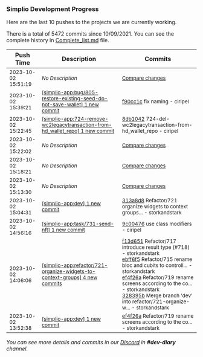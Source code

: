 
### Simplio Development Progress

Here are the last 10 pushes to the projects we are currently working.

There is a total of 5472 commits since 10/09/2021. You can see the complete history in
 [Complete_list.md](Complete_list.md) file.

| Push Time | Description | Commits |
| --- | --- | --- |
| <sub>2023-10-02 15:51:19</sub> | <sub>_No Description_</sub> | <sub>[Compare changes](https://github.com/SimplioOfficial/simplio-app/compare/9c0047656f5a...dfa290d019fa)</sub> |
| <sub>2023-10-02 15:39:21</sub> | <sub>[[simplio-app:bug/805-restore-existing-seed-do-not-save-wallet] 1 new commit](https://github.com/SimplioOfficial/simplio-app/commit/f90cc1c75b956263ba6165af3eedc57552a17b2e)</sub> | <sub>[f90cc1c](https://github.com/SimplioOfficial/simplio-app/commit/f90cc1c75b956263ba6165af3eedc57552a17b2e) fix naming - ciripel</sub> |
| <sub>2023-10-02 15:22:45</sub> | <sub>[[simplio-app:724-remove-wc2legacytransaction-from-hd_wallet_repo] 1 new commit](https://github.com/SimplioOfficial/simplio-app/commit/8db104257c08763bf995e1d153effa7b1c4e7811)</sub> | <sub>[8db1042](https://github.com/SimplioOfficial/simplio-app/commit/8db104257c08763bf995e1d153effa7b1c4e7811) 724-del-wc2legacytransaction-from-hd_wallet_repo - ciripel</sub> |
| <sub>2023-10-02 15:22:02</sub> | <sub>_No Description_</sub> | <sub>[Compare changes](https://github.com/SimplioOfficial/simplio-app/compare/ea1b045af80b...313a8d80ea62)</sub> |
| <sub>2023-10-02 15:18:21</sub> | <sub>_No Description_</sub> | <sub>[Compare changes](https://github.com/SimplioOfficial/simplio-app/compare/b5f42ad31e22...d5d87062f1c5)</sub> |
| <sub>2023-10-02 15:13:30</sub> | <sub>_No Description_</sub> | <sub>[Compare changes](https://github.com/SimplioOfficial/simplio-app/compare/bef2198f73d2...ea1b045af80b)</sub> |
| <sub>2023-10-02 15:04:31</sub> | <sub>[[simplio-app:dev] 1 new commit](https://github.com/SimplioOfficial/simplio-app/commit/313a8d80ea62109b42d411040462a6e9d0337610)</sub> | <sub>[313a8d8](https://github.com/SimplioOfficial/simplio-app/commit/313a8d80ea62109b42d411040462a6e9d0337610) Refactor/721 organize widgets to context groups... - storkandstark</sub> |
| <sub>2023-10-02 14:56:16</sub> | <sub>[[simplio-app:task/731-send-nft] 1 new commit](https://github.com/SimplioOfficial/simplio-app/commit/9c0047656f5a9f06c71f8c60155b5407f21f65d0)</sub> | <sub>[9c00476](https://github.com/SimplioOfficial/simplio-app/commit/9c0047656f5a9f06c71f8c60155b5407f21f65d0) use class modifiers - ciripel</sub> |
| <sub>2023-10-02 14:06:06</sub> | <sub>[[simplio-app:refactor/721-organize-widgets-to-context-groups] 4 new commits](https://github.com/SimplioOfficial/simplio-app/compare/4e56d461713c...328395bad45a)</sub> | <sub>[f13d651](https://github.com/SimplioOfficial/simplio-app/commit/f13d651bb8899dc8cda97564d94a7244ae1d958e) Refactor/717 introduce result type (#718) - storkandstark<br>[ebff6f5](https://github.com/SimplioOfficial/simplio-app/commit/ebff6f573ae2d67df9c5d94eef4a965fed88b186) Refactor/715 rename bloc and cubits to controll... - storkandstark<br>[ef4f26a](https://github.com/SimplioOfficial/simplio-app/commit/ef4f26a7064f236fb13ce91df0960f61a3547973) Refactor/719 rename screens according to the co... - storkandstark<br>[328395b](https://github.com/SimplioOfficial/simplio-app/commit/328395bad45a3e465b60c731f14d1e8224109551) Merge branch 'dev' into refactor/721-organize-w... - storkandstark</sub> |
| <sub>2023-10-02 13:52:38</sub> | <sub>[[simplio-app:dev] 1 new commit](https://github.com/SimplioOfficial/simplio-app/commit/ef4f26a7064f236fb13ce91df0960f61a3547973)</sub> | <sub>[ef4f26a](https://github.com/SimplioOfficial/simplio-app/commit/ef4f26a7064f236fb13ce91df0960f61a3547973) Refactor/719 rename screens according to the co... - storkandstark</sub> |

_You can see more details and commits in our [Discord](https://discord.gg/aKhjuwZmdP) in **#dev-diary** channel._
